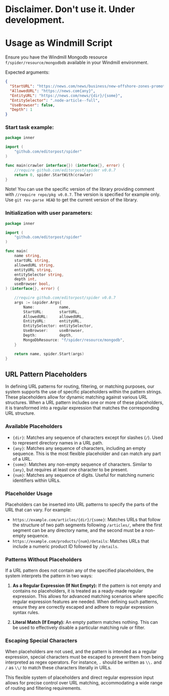 
# Disclaimer. Don't use it. Under development.

# Usage as Windmill Script

Ensure you have the Windmill Mongodb resource `f/spider/resource/mongodbdb` available in your Windmill environment.

Expected arguments:
```json 
{
  "StartURL": "https://news.com/news/business/new-offshore-zones-promoted",
  "AllowedURL": "https://news.com{any}",
  "EntityURL": "https://news.com/news/{dir}/{some}",
  "EntitySelector": ".node-article--full",
  "UseBrowser": false,
  "Depth": 1
}
```

### Start task example:
```go 
package inner

import (
	"github.com/editorpost/spider"
)

func main(crawler interface{}) (interface{}, error) {
	//require github.com/editorpost/spider v0.0.7
	return 0, spider.StartWith(crawler)
}
```

Note! You can use the specific version of the library providing comment with `//require repo/pkg v0.0.7`. The version is specified for example only.
Use `git rev-parse HEAD` to get the current version of the library.

### Initialization with user parameters:
```go
package inner

import (
	"github.com/editorpost/spider"
)

func main(
	name string,
	startURL string,
	allowedURL string,
	entityURL string,
	entitySelector string,
	depth int,
	useBrowser bool,
) (interface{}, error) {

	//require github.com/editorpost/spider v0.0.7
	args := &spider.Args{
		Name:           name,
		StartURL:       startURL,
		AllowedURL:     allowedURL,
		EntityURL:      entityURL,
		EntitySelector: entitySelector,
		UseBrowser:     useBrowser,
		Depth:          depth,
		MongoDbResource: "f/spider/resource/mongodb",
	}

	return name, spider.Start(args)
}
```

## URL Pattern Placeholders

In defining URL patterns for routing, filtering, or matching purposes, our system supports the use of specific placeholders within the pattern strings. These placeholders allow for dynamic matching against various URL structures. When a URL pattern includes one or more of these placeholders, it is transformed into a regular expression that matches the corresponding URL structure.

### Available Placeholders

- `{dir}`: Matches any sequence of characters except for slashes (`/`). Used to represent directory names in a URL path.
- `{any}`: Matches any sequence of characters, including an empty sequence. This is the most flexible placeholder and can match any part of a URL.
- `{some}`: Matches any non-empty sequence of characters. Similar to `{any}`, but requires at least one character to be present.
- `{num}`: Matches any sequence of digits. Useful for matching numeric identifiers within URLs.

### Placeholder Usage

Placeholders can be inserted into URL patterns to specify the parts of the URL that can vary. For example:

- `https://example.com/articles/{dir}/{some}`: Matches URLs that follow the structure of two path segments following `/articles/`, where the first segment can be any directory name, and the second must be a non-empty sequence.
- `https://example.com/products/{num}/details`: Matches URLs that include a numeric product ID followed by `/details`.

### Patterns Without Placeholders

If a URL pattern does not contain any of the specified placeholders, the system interprets the pattern in two ways:

1. **As a Regular Expression (If Not Empty):** If the pattern is not empty and contains no placeholders, it is treated as a ready-made regular expression. This allows for advanced matching scenarios where specific regular expression features are needed. When defining such patterns, ensure they are correctly escaped and adhere to regular expression syntax rules.

2. **Literal Match (If Empty):** An empty pattern matches nothing. This can be used to effectively disable a particular matching rule or filter.

### Escaping Special Characters

When placeholders are not used, and the pattern is intended as a regular expression, special characters must be escaped to prevent them from being interpreted as regex operators. For instance, `.` should be written as `\\.` and `/` as `\\/` to match these characters literally in URLs.

This flexible system of placeholders and direct regular expression input allows for precise control over URL matching, accommodating a wide range of routing and filtering requirements.